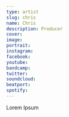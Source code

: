 ```yaml
---
type: artist
slug: chris
name: Chris
description: Producer
cover:
image:
portrait:
instagram:
facebook:
youtube:
bandcamp:
twitter:
soundcloud:
beatport:
spotify:
---
```


Lorem Ipsum
